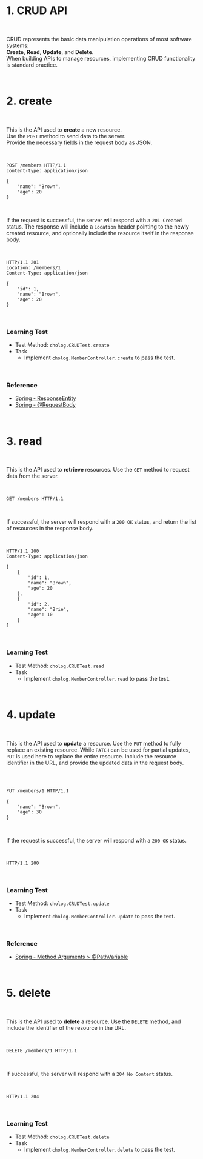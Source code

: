 # 1. CRUD API

<br>

CRUD represents the basic data manipulation operations of most software systems:  
**Create**, **Read**, **Update**, and **Delete**.  
When building APIs to manage resources, implementing CRUD functionality is standard practice.

<br>

# 2. create
<br>

This is the API used to **create** a new resource.  
Use the `POST` method to send data to the server.  
Provide the necessary fields in the request body as JSON.

<br>

```http request
POST /members HTTP/1.1
content-type: application/json

{
    "name": "Brown",
    "age": 20
}
```

<br>

If the request is successful, the server will respond with a `201 Created` status.
The response will include a `Location` header pointing to the newly created resource,
and optionally include the resource itself in the response body.

<br>

```http request
HTTP/1.1 201 
Location: /members/1
Content-Type: application/json

{
    "id": 1,
    "name": "Brown",
    "age": 20
}
```

<br>

### Learning Test
- Test Method: `cholog.CRUDTest.create`
- Task
  - Implement `cholog.MemberController.create` to pass the test.

<br>

### Reference
- [Spring - ResponseEntity](https://docs.spring.io/spring-framework/reference/web/webmvc/mvc-controller/ann-methods/responseentity.html)
- [Spring - @RequestBody](https://docs.spring.io/spring-framework/reference/web/webmvc/mvc-controller/ann-methods/requestbody.html)

<br>

# 3. read

<br>

This is the API used to **retrieve** resources.
Use the `GET` method to request data from the server.

<br>

```http request
GET /members HTTP/1.1
```

<br>

If successful, the server will respond with a `200 OK` status,
and return the list of resources in the response body.

<br>

```http request
HTTP/1.1 200 
Content-Type: application/json

[
    {
        "id": 1,
        "name": "Brown",
        "age": 20
    },
    {
        "id": 2,
        "name": "Brie",
        "age": 10
    }
]
```

<br>

### Learning Test
- Test Method: `cholog.CRUDTest.read`
- Task
  - Implement `cholog.MemberController.read` to pass the test.

<br>

# 4. update

<br>

This is the API used to **update** a resource.
Use the `PUT` method to fully replace an existing resource.
While `PATCH` can be used for partial updates, `PUT` is used here to replace the entire resource.
Include the resource identifier in the URL, and provide the updated data in the request body.

<br>

```http request

PUT /members/1 HTTP/1.1

{
    "name": "Brown",
    "age": 30
}
```

<br>

If the request is successful, the server will respond with a `200 OK` status.

<br>

```http request
HTTP/1.1 200
```

<br>


### Learning Test
- Test Method: `cholog.CRUDTest.update`
- Task
  - Implement `cholog.MemberController.update` to pass the test.

<br>

### Reference
- [Spring - Method Arguments > @PathVariable](https://docs.spring.io/spring-framework/reference/web/webmvc/mvc-controller/ann-methods/arguments.html)

<br>


# 5. delete

<br>

This is the API used to **delete** a resource.
Use the `DELETE` method, and include the identifier of the resource in the URL.

<br>

```http request
DELETE /members/1 HTTP/1.1
```

<br>

If successful, the server will respond with a `204 No Content` status.

<br>

```http request
HTTP/1.1 204
```

<br>

### Learning Test
- Test Method: `cholog.CRUDTest.delete`
- Task
  - Implement `cholog.MemberController.delete` to pass the test.
